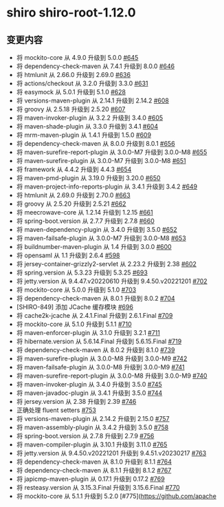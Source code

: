 # shiro shiro-root-1.12.0

## 变更内容

- 将 mockito-core 从 4.9.0 升级到 5.0.0 [#645](https://github.com/apache/shiro/pull/645)
- 将 dependency-check-maven 从 7.4.1 升级到 8.0.0 [#646](https://github.com/apache/shiro/pull/646)
- 将 htmlunit 从 2.66.0 升级到 2.69.0 [#636](https://github.com/apache/shiro/pull/636)
- 将 actions/checkout 从 3.2.0 升级到 3.3.0 [#631](https://github.com/apache/shiro/pull/631)
- 将 easymock 从 5.0.1 升级到 5.1.0 [#628](https://github.com/apache/shiro/pull/628)
- 将 versions-maven-plugin 从 2.14.1 升级到 2.14.2 [#608](https://github.com/apache/shiro/pull/608)
- 将 groovy 从 2.5.18 升级到 2.5.20 [#607](https://github.com/apache/shiro/pull/607)
- 将 maven-invoker-plugin 从 3.2.2 升级到 3.4.0 [#605](https://github.com/apache/shiro/pull/605)
- 将 maven-shade-plugin 从 3.3.0 升级到 3.4.1 [#604](https://github.com/apache/shiro/pull/604)
- 将 mrm-maven-plugin 从 1.4.1 升级到 1.5.0 [#609](https://github.com/apache/shiro/pull/609)
- 将 dependency-check-maven 从 8.0.0 升级到 8.0.1 [#656](https://github.com/apache/shiro/pull/656)
- 将 maven-surefire-report-plugin 从 3.0.0-M7 升级到 3.0.0-M8 [#655](https://github.com/apache/shiro/pull/655)
- 将 maven-surefire-plugin 从 3.0.0-M7 升级到 3.0.0-M8 [#651](https://github.com/apache/shiro/pull/651)
- 将 framework 从 4.4.2 升级到 4.4.3 [#654](https://github.com/apache/shiro/pull/654)
- 将 maven-pmd-plugin 从 3.19.0 升级到 3.20.0 [#650](https://github.com/apache/shiro/pull/650)
- 将 maven-project-info-reports-plugin 从 3.4.1 升级到 3.4.2 [#649](https://github.com/apache/shiro/pull/649)
- 将 htmlunit 从 2.69.0 升级到 2.70.0 [#663](https://github.com/apache/shiro/pull/663)
- 将 groovy 从 2.5.20 升级到 2.5.21 [#662](https://github.com/apache/shiro/pull/662)
- 将 meecrowave-core 从 1.2.14 升级到 1.2.15 [#661](https://github.com/apache/shiro/pull/661)
- 将 spring-boot.version 从 2.7.7 升级到 2.7.8 [#660](https://github.com/apache/shiro/pull/660)
- 将 maven-dependency-plugin 从 3.4.0 升级到 3.5.0 [#652](https://github.com/apache/shiro/pull/652)
- 将 maven-failsafe-plugin 从 3.0.0-M7 升级到 3.0.0-M8 [#653](https://github.com/apache/shiro/pull/653)
- 将 buildnumber-maven-plugin 从 1.4 升级到 3.0.0 [#600](https://github.com/apache/shiro/pull/600)
- 将 opensaml 从 1.1 升级到 2.6.4 [#598](https://github.com/apache/shiro/pull/598)
- 将 jersey-container-grizzly2-servlet 从 2.23.2 升级到 2.38 [#602](https://github.com/apache/shiro/pull/602)
- 将 spring.version 从 5.3.23 升级到 5.3.25 [#693](https://github.com/apache/shiro/pull/693)
- 将 jetty.version 从 9.4.47.v20220610 升级到 9.4.50.v20221201 [#702](https://github.com/apache/shiro/pull/702)
- 将 mockito-core 从 5.0.0 升级到 5.1.0 [#703](https://github.com/apache/shiro/pull/703)
- 将 dependency-check-maven 从 8.0.1 升级到 8.0.2 [#704](https://github.com/apache/shiro/pull/704)
- [SHIRO-849] 添加 JCache 缓存模块 [#696](https://github.com/apache/shiro/pull/696)
- 将 cache2k-jcache 从 2.4.1.Final 升级到 2.6.1.Final [#709](https://github.com/apache/shiro/pull/709)
- 将 mockito-core 从 5.1.0 升级到 5.1.1 [#710](https://github.com/apache/shiro/pull/710)
- 将 maven-enforcer-plugin 从 3.1.0 升级到 3.2.1 [#711](https://github.com/apache/shiro/pull/711)
- 将 hibernate.version 从 5.6.14.Final 升级到 5.6.15.Final [#719](https://github.com/apache/shiro/pull/719)
- 将 dependency-check-maven 从 8.0.2 升级到 8.1.0 [#739](https://github.com/apache/shiro/pull/739)
- 将 maven-surefire-plugin 从 3.0.0-M8 升级到 3.0.0-M9 [#742](https://github.com/apache/shiro/pull/742)
- 将 maven-failsafe-plugin 从 3.0.0-M8 升级到 3.0.0-M9 [#741](https://github.com/apache/shiro/pull/741)
- 将 maven-surefire-report-plugin 从 3.0.0-M8 升级到 3.0.0-M9 [#740](https://github.com/apache/shiro/pull/740)
- 将 maven-invoker-plugin 从 3.4.0 升级到 3.5.0 [#745](https://github.com/apache/shiro/pull/745)
- 将 maven-javadoc-plugin 从 3.4.1 升级到 3.5.0 [#744](https://github.com/apache/shiro/pull/744)
- 将 jersey.version 从 2.38 升级到 2.39 [#746](https://github.com/apache/shiro/pull/746)
- 正确处理 fluent setters [#753](https://github.com/apache/shiro/pull/753)
- 将 versions-maven-plugin 从 2.14.2 升级到 2.15.0 [#757](https://github.com/apache/shiro/pull/757)
- 将 maven-assembly-plugin 从 3.4.2 升级到 3.5.0 [#758](https://github.com/apache/shiro/pull/758)
- 将 spring-boot.version 从 2.7.8 升级到 2.7.9 [#756](https://github.com/apache/shiro/pull/756)
- 将 maven-compiler-plugin 从 3.10.1 升级到 3.11.0 [#765](https://github.com/apache/shiro/pull/765)
- 将 jetty.version 从 9.4.50.v20221201 升级到 9.4.51.v20230217 [#763](https://github.com/apache/shiro/pull/763)
- 将 dependency-check-maven 从 8.1.0 升级到 8.1.1 [#764](https://github.com/apache/shiro/pull/764)
- 将 dependency-check-maven 从 8.1.1 升级到 8.1.2 [#767](https://github.com/apache/shiro/pull/767)
- 将 japicmp-maven-plugin 从 0.17.1 升级到 0.17.2 [#769](https://github.com/apache/shiro/pull/769)
- 将 resteasy.version 从 3.15.3.Final 升级到 3.15.6.Final [#770](https://github.com/apache/shiro/pull/770)
- 将 mockito-core 从 5.1.1 升级到 5.2.0 [#775](https://github.com/apache
